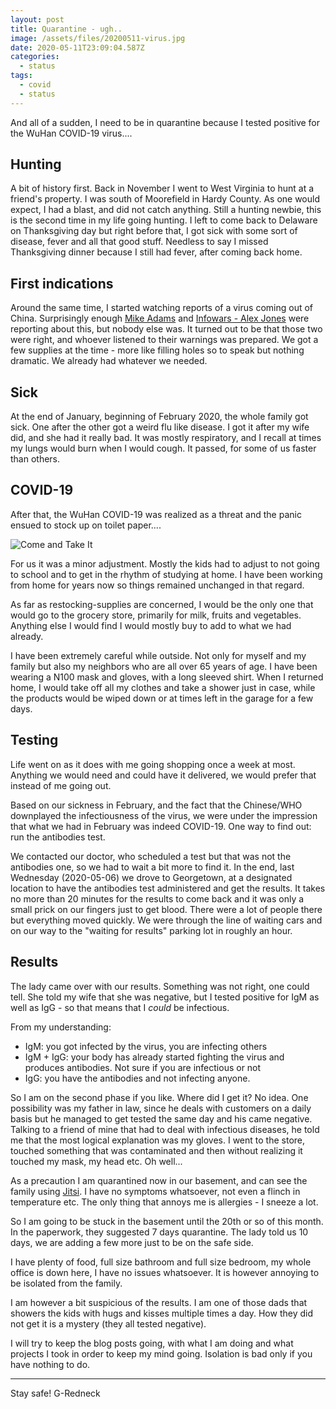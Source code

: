 ```yaml
---
layout: post
title: Quarantine - ugh..
image: /assets/files/20200511-virus.jpg
date: 2020-05-11T23:09:04.587Z
categories:
  - status
tags:
  - covid
  - status
---
```

And all of a sudden, I need to be in quarantine because I tested positive for the WuHan COVID-19 virus....

<!--more-->

## Hunting

A bit of history first. Back in November I went to West Virginia to hunt at a friend's property. I was south of Moorefield in Hardy County. As one would expect, I had a blast, and did not catch anything. Still a hunting newbie, this is the second time in my life going hunting. I left to come back to Delaware on Thanksgiving day but right before that, I got sick with some sort of disease, fever and all that good stuff. Needless to say I missed Thanksgiving dinner because I still had fever, after coming back home.

## First indications

Around the same time, I started watching reports of a virus coming out of China. Surprisingly enough [Mike Adams](https://naturalnews.com) and [Infowars - Alex Jones](https://infowars.com) were reporting about this, but nobody else was. It turned out to be that those two were right, and whoever listened to their warnings was prepared. We got a few supplies at the time - more like filling holes so to speak but nothing dramatic. We already had whatever we needed.

## Sick

At the end of January, beginning of February 2020, the whole family got sick. One after the other got a weird flu like disease. I got it after my wife did, and she had it really bad. It was mostly respiratory, and I recall at times my lungs would burn when I would cough. It passed, for some of us faster than others.

## COVID-19

After that, the WuHan COVID-19 was realized as a threat and the panic ensued to stock up on toilet paper....

![Come and Take It](/assets/files/20200511-come-and-take-it.png "Come and Take It")

For us it was a minor adjustment. Mostly the kids had to adjust to not going to school and to get in the rhythm of studying at home. I have been working from home for years now so things remained unchanged in that regard.

As far as restocking-supplies are concerned, I would be the only one that would go to the grocery store, primarily for milk, fruits and vegetables. Anything else I would find I would mostly buy to add to what we had already.

I have been extremely careful while outside. Not only for myself and my family but also my neighbors who are all over 65 years of age. I have been wearing a N100 mask and gloves, with a long sleeved shirt. When I returned home, I would take off all my clothes and take a shower just in case, while the products would be wiped down or at times left in the garage for a few days.

## Testing

Life went on as it does with me going shopping once a week at most. Anything we would need and could have it delivered, we would prefer that instead of me going out.

Based on our sickness in February, and the fact that the Chinese/WHO downplayed the infectiousness of the virus, we were under the impression that what we had in February was indeed COVID-19. One way to find out: run the antibodies test.

We contacted our doctor, who scheduled a test but that was not the antibodies one, so we had to wait a bit more to find it. In the end, last Wednesday (2020-05-06) we drove to Georgetown, at a designated location to have the antibodies test administered and get the results. It takes no more than 20 minutes for the results to come back and it was only a small prick on our fingers just to get blood. There were a lot of people there but everything moved quickly. We were through the line of waiting cars and on our way to the "waiting for results" parking lot in roughly an hour.

## Results

The lady came over with our results. Something was not right, one could tell. She told my wife that she was negative, but I tested positive for IgM as well as IgG - so that means that I *could* be infectious.

From my understanding:

* IgM: you got infected by the virus, you are infecting others
* IgM + IgG: your body has already started fighting the virus and produces antibodies. Not sure if you are infectious or not
* IgG: you have the antibodies and not infecting anyone.

So I am on the second phase if you like. Where did I get it? No idea. One possibility was my father in law, since he deals with customers on a daily basis but he managed to get tested the same day and his came negative. Talking to a friend of mine that had to deal with infectious diseases, he told me that the most logical explanation was my gloves. I went to the store, touched something that was contaminated and then without realizing it touched my mask, my head etc. Oh well...

As a precaution I am quarantined now in our basement, and can see the family using [Jitsi](https://meet.jit.si). I have no symptoms whatsoever, not even a flinch in temperature etc. The only thing that annoys me is allergies - I sneeze a lot.

So I am going to be stuck in the basement until the 20th or so of this month. In the paperwork, they suggested 7 days quarantine. The lady told us 10 days, we are adding a few more just to be on the safe side.

I have plenty of food, full size bathroom and full size bedroom, my whole office is down here, I have no issues whatsoever. It is however annoying to be isolated from the family.

I am however a bit suspicious of the results. I am one of those dads that showers the kids with hugs and kisses multiple times a day. How they did not get it is a mystery (they all tested negative).

I will try to keep the blog posts going, with what I am doing and what projects I took in order to keep my mind going. Isolation is bad only if you have nothing to do.

- - -

Stay safe! G-Redneck
